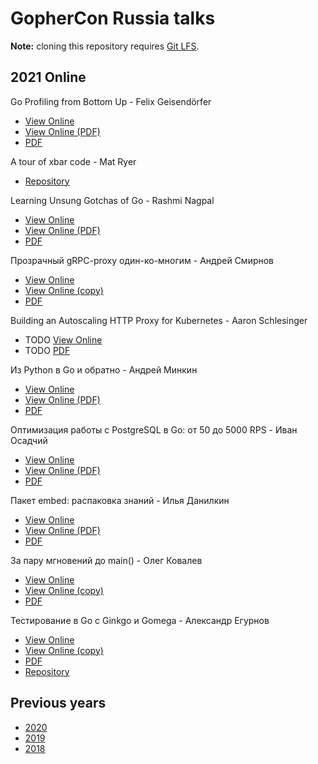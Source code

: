 # GopherCon Russia talks

**Note:** cloning this repository requires [Git LFS](https://git-lfs.github.com).

## 2021 Online

Go Profiling from Bottom Up - Felix Geisendörfer
- [View Online](https://docs.google.com/presentation/d/1-u0Mk3-j8ST07X4w25jWtdTcsE-ltczGHwxdMz-zBR8/edit)
- [View Online (PDF)](https://speakerdeck.com/gopherconrussia/go-profiling-from-bottom-up-felix-geisendorfer)
- [PDF](https://github.com/GopherConRu/talks/blob/master/2021/Go%20Profiling%20From%20Bottom%20Up%20-%20Felix%20Geisend%C3%B6rfer.pdf)

A tour of xbar code - Mat Ryer
- [Repository](https://github.com/matryer/xbar)

Learning Unsung Gotchas of Go - Rashmi Nagpal
- [View Online](https://docs.google.com/presentation/d/1jJi5hQ9LXn1U8MBIXfvykhjmCtmgyTDHxmQwzq8XefM/edit)
- [View Online (PDF)](https://speakerdeck.com/gopherconrussia/learning-unsung-gotchas-of-go-rashmi-nagpal)
- [PDF](https://github.com/GopherConRu/talks/blob/master/2021/Learning%20Unsung%20Gotchas%20in%20Go%20-%20Rashmi%20Nagpal.pdf)

Прозрачный gRPC-proxy один-ко-многим - Андрей Смирнов
- [View Online](https://speakerdeck.com/smira/transparent-grpc-gateway-in-go)
- [View Online (copy)](https://speakerdeck.com/gopherconrussia/prozrachnyi-grpc-proxy-odin-ko-mnoghim-andriei-smirnov)
- [PDF](https://github.com/GopherConRu/talks/blob/master/2021/Transparent%20one-to-many%20gRPC%20proxy%20-%20Andrey%20Smirnov.pdf)

Building an Autoscaling HTTP Proxy for Kubernetes - Aaron Schlesinger
- TODO [View Online]()
- TODO [PDF]()

Из Python в Go и обратно - Андрей Минкин
- [View Online](https://docs.google.com/presentation/d/15FegvKYIDmQUjvnC74bjmxfSQbtGPdh5BVHJFyUuGeE/edit)
- [View Online (PDF)](https://speakerdeck.com/gopherconrussia/iz-python-v-go-i-obratno-andriei-minkin)
- [PDF](https://github.com/GopherConRu/talks/blob/master/2021/From%20Python%20to%20Go%20and%20back%20-%20Andrew%20Minkin.pdf)

Оптимизация работы с PostgreSQL в Go: от 50 до 5000 RPS - Иван Осадчий
- [View Online](https://docs.google.com/presentation/d/1hnwopHPTve6Hj-i5qy32wYXLDGMLLA8imvNFGeNdQY4/edit)
- [View Online (PDF)](https://speakerdeck.com/gopherconrussia/optimizatsiia-raboty-s-postgresql-v-go-ot-50-do-5000-rps-ivan-osadchii)
- [PDF](https://github.com/GopherConRu/talks/blob/master/2021/PostgreSQL%20optimization%20in%20Go%20-%20from%2050%20to%205000%20RPS%20-%20Ivan%20Osadchiy.pdf)

Пакет embed: распаковка знаний - Илья Данилкин
- [View Online](https://docs.google.com/presentation/d/1m9jcEQE9kUzfSbgj7kTPRsFLkaZQwjZ5NasA--ysK8w/edit)
- [View Online (PDF)](https://speakerdeck.com/gopherconrussia/pakiet-embed-raspakovka-znanii-il-ia-danilkin)
- [PDF](https://github.com/GopherConRu/talks/blob/master/2021/Embed%20package%20-%20unpacking%20knowledge%20-%20Ilya%20Danilkin.pdf)

За пару мгновений до main() - Олег Ковалев
- [View Online](https://speakerdeck.com/olegkovalov/za-paru-mghnovienii-do-main)
- [View Online (copy)](https://speakerdeck.com/gopherconrussia/za-paru-mghnovienii-do-main-oliegh-kovaliev)
- [PDF](https://github.com/GopherConRu/talks/blob/master/2021/A%20second%20before%20calling%20main%20-%20Oleg%20Kovalov.pdf)

Тестирование в Go c Ginkgo и Gomega - Александр Егурнов
- [View Online](https://speakerdeck.com/egurnov/tiestirovaniie-v-go-s-ginkgo-and-gomega)
- [View Online (copy)](https://speakerdeck.com/gopherconrussia/tiestirovaniie-v-go-c-ginkgo-i-gomega-alieksandr-ieghurnov)
- [PDF](https://github.com/GopherConRu/talks/blob/master/2021/Testing%20in%20Go%20with%20Ginkgo%20and%20Gomega%20-%20Alexander%20Egurnov.pdf)
- [Repository](https://github.com/egurnov/ginkgo-talk-2021-pub)


## Previous years

- [2020](https://github.com/GopherConRu/talks/tree/master/2020)
- [2019](https://github.com/GopherConRu/talks/tree/master/2019)
- [2018](https://github.com/GopherConRu/talks/tree/master/2018)
